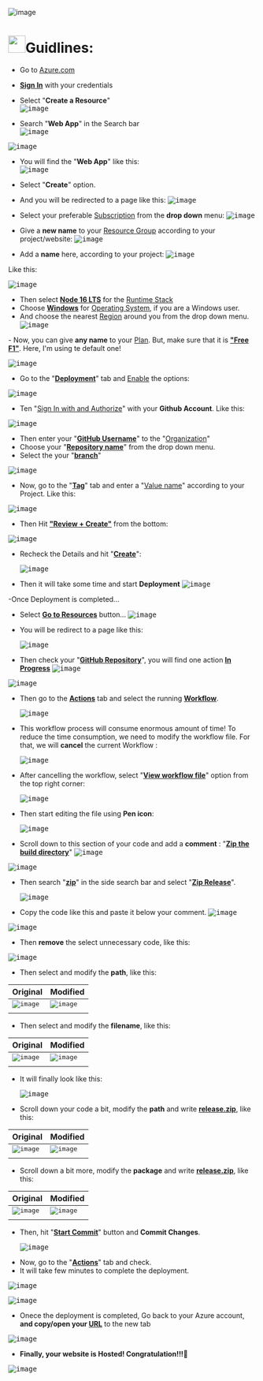 ![image](https://user-images.githubusercontent.com/90326051/189549174-c0a4d4bc-a901-449e-b9a4-87087e9fe061.png)


# <img src="https://img.icons8.com/plasticine/100/000000/react.png" width="35px"/>Guidlines:

- Go to <ins>[Azure.com](https://azure.microsoft.com/en-us/)</ins>
- <b><ins>Sign In</ins></b> with your credentials
- Select "<b>Create a Resource</b>" </br>
 <kbd>![image](https://user-images.githubusercontent.com/90326051/189541372-fec0d261-222e-48c3-a787-b9cb1a0617d5.png)</kbd>

- Search "<b>Web App</b>" in the Search bar </br> <kbd>![image](https://user-images.githubusercontent.com/90326051/189541488-7c9e35ca-5f77-4135-b301-3baeb8605777.png)</kbd>

<kbd>![image](https://user-images.githubusercontent.com/90326051/189541550-9180d8f3-84bb-45fd-b949-c40fb5575397.png)<kbd>
 <br> 
  - You will find the "<b>Web App</b>" like this: </br> 
  <kbd>![image](https://user-images.githubusercontent.com/90326051/189541945-f44d1f9b-49fc-40a7-8033-2d32049e0d6c.png)</kbd>
  
  - Select "<b>Create</b>" option.
  - And you will be redirected to a page like this:
  <kbd>![image](https://user-images.githubusercontent.com/90326051/189542068-61b722a6-3987-4503-a8ce-e6d65f2f03c0.png)
</kbd>
  
  - Select your preferable <ins>Subscription</ins> from the <b>drop down</b> menu:
  <kbd>![image](https://user-images.githubusercontent.com/90326051/189542150-9618c4fd-f2e3-440e-a757-1e060d83479d.png)</kbd>
  
  - Give a <b>new name</b> to your <ins>Resource Group</ins> according to your project/website: 
  <kbd>![image](https://user-images.githubusercontent.com/90326051/189542215-22023e80-7b87-4305-952f-7df3007642f5.png)</kbd>
  
  - Add a <b>name</b> here, according to your project:
  <kbd>![image](https://user-images.githubusercontent.com/90326051/189542465-c5a9460b-5519-445e-9308-ec75deaee9fd.png)
</kbd>
  Like this:
  
   <kbd>![image](https://user-images.githubusercontent.com/90326051/189542507-3cd614dd-60f0-47dc-bb0f-92b5ac8f6e10.png)
</kbd>
  
  - Then select <ins><b>Node 16 LTS</b></ins> for the <ins>Runtime Stack</ins>
  - Choose <ins><b>Windows</b></ins> for <ins>Operating System</ins>, if you are a Windows user.
  - And choose the nearest <ins>Region</ins> around you from the drop down menu.
   <kbd>![image](https://user-images.githubusercontent.com/90326051/189542773-96cab9a7-34d1-4d59-b510-dd5fa8107767.png)
</kbd>
  - Now, you can give <b>any name</b> to your <ins>Plan</ins>. But, make sure that it is <b><ins>"Free F1"</ins></b>. Here, I'm using te default one! 
  
   <kbd>![image](https://user-images.githubusercontent.com/90326051/189542793-e6056d61-af89-448c-bd28-a1f4aa4e854c.png)
</kbd>
   
  - Go to the "<b><ins>Deployment</ins></b>" tab and <ins>Enable</ins>  the options:
  
  <kbd>![image](https://user-images.githubusercontent.com/90326051/189543527-bdf1cf26-8a16-4305-b7b3-c1def8c6e81c.png)
</kbd>
  
  - Ten "<ins>Sign In with and Authorize</ins>" with your <b>Github Account</b>. Like this:
  
  <kbd>![image](https://user-images.githubusercontent.com/90326051/189543568-4dcf026b-a138-4171-ac1f-9849d8f4a0ce.png)
</kbd>
  
  - Then enter your "<b><ins>GitHub Username</ins></b>" to the "<ins>Organization</ins>"
  - Choose your "<b><ins>Repository name</ins></b>" from the drop down menu.
  - Select the your "<b><ins>branch</ins></b>"
  
  <kbd>![image](https://user-images.githubusercontent.com/90326051/189543641-0735e944-a47d-426f-b573-e6f891974efb.png)
</kbd>
  
  - Now, go to the "<b><ins>Tag</b></ins>" tab and enter a "<ins>Value name</ins>" according to your Project. Like this:
  
   <kbd>![image](https://user-images.githubusercontent.com/90326051/189543131-cef5302c-1fc1-4e5c-acbf-1ec1ba60e920.png)
</kbd>
  
  - Then Hit <b><ins>"Review + Create"</ins></b> from the bottom:
  
   <kbd>![image](https://user-images.githubusercontent.com/90326051/189543189-00517404-759c-42e2-92f1-cf5a413b3f04.png)
</kbd>
  
  - Recheck the Details and hit "<b><ins>Create</ins></b>":
  
    <kbd>![image](https://user-images.githubusercontent.com/90326051/189543218-e64c63de-d906-4b46-8dd1-2d66b5d30afe.png)
</kbd>
  
  - Then it will take some time and start **Deployment**
 <kbd>![image](https://user-images.githubusercontent.com/90326051/189546301-86bdab34-e1b2-4211-80de-e6b2107ec254.png)
 </kbd>
 
  -Once Deployment is completed... 
 - Select <b><ins>Go to Resources</ins></b> button...
   <kbd>![image](https://user-images.githubusercontent.com/90326051/189546327-f73d64c7-a79b-4fed-9397-330229be02ad.png)
</kbd>
 
 - You will be redirect to a page like this:
 
    <kbd>![image](https://user-images.githubusercontent.com/90326051/189546257-310370dd-09bb-4d76-a149-c7ed6bfbede2.png)
</kbd>
 
 - Then check your "<b><ins>GitHub Repository</ins></b>", you will find one action <ins>**In Progress**</ins>
   <kbd>![image](https://user-images.githubusercontent.com/90326051/189546364-1d08d50f-d961-4cb0-a0cf-872dd6740790.png)
</kbd>
 
 <kbd>![image](https://user-images.githubusercontent.com/90326051/189546552-99768b39-e827-4baa-84f3-af5f2c84deac.png)
</kbd>
 
 - Then go to the <ins>**Actions**</ins> tab and select the running <ins>**Workflow**</ins>.
   
   <kbd>![image](https://user-images.githubusercontent.com/90326051/189546620-0e8653ee-cfae-49c7-9c6c-bc27b4154160.png)
</kbd>
 
 - This workflow process will consume enormous amount of time! To reduce the time consumption, we need to modify the workflow file. For that, we will **cancel** the current Workflow :
 
    <kbd>![image](https://user-images.githubusercontent.com/90326051/189546811-06c8743f-3996-4338-9b96-f219b67a8da1.png)
</kbd>
 
 - After cancelling the workflow, select "<ins>**View workflow file**</ins>" option from the top right corner:
 
   <kbd>![image](https://user-images.githubusercontent.com/90326051/189546886-523df212-870c-4d94-870e-44c8027f9e9f.png)
</kbd>
 
 - Then start editing the file using **Pen icon**:
 
    <kbd>![image](https://user-images.githubusercontent.com/90326051/189546925-0f65d366-7010-4631-ba04-31006947603d.png)
</kbd>
 
 - Scroll down to this section of your code and add a **comment** : "<ins>**Zip the build directory**</ins>"
   <kbd>![image](https://user-images.githubusercontent.com/90326051/189547010-7384f920-2a20-47af-bc53-d1abcf58d082.png)
</kbd>
 
 <kbd>![image](https://user-images.githubusercontent.com/90326051/189547045-941af18c-4cf2-49d4-983f-5f4c9da94f00.png)
</kbd>
 
 - Then search "<ins>**zip**</ins>" in the side search bar and select "<ins>**Zip Release**</ins>".
 
   <kbd>![image](https://user-images.githubusercontent.com/90326051/189547132-64663307-13f9-4bf6-81ec-e4e491dabdc0.png)
</kbd>
 
 - Copy the code like this and paste it below your comment.
 <kbd>![image](https://user-images.githubusercontent.com/90326051/189547219-f1a4020f-dac0-4c8f-acd9-f408cfef693e.png)
</kbd>
 
   <kbd>![image](https://user-images.githubusercontent.com/90326051/189547296-7910df1f-a8ca-4c33-92e5-5f596b3ca60c.png)
</kbd>
 
 - Then **remove** the select unnecessary code, like this:
 
 <kbd>![image](https://user-images.githubusercontent.com/90326051/189547332-c64dff48-883c-4168-84ee-6b1fef4532af.png)
</kbd>
 
 - Then select and modify the **path**, like this:
 
| Original | Modified | 
| ------------- | ------------- | 
| <kbd>![image](https://user-images.githubusercontent.com/90326051/189547424-2df984ef-3391-4d13-aa06-9fcd3da3b9c6.png)</kbd> | <kbd>![image](https://user-images.githubusercontent.com/90326051/189547463-69689ef7-3523-4a05-8db6-fe1ae29db297.png)
</kbd>| 

 - Then select and modify the **filename**, like this:
 
| Original | Modified | 
| ------------- | ------------- | 
| <kbd>![image](https://user-images.githubusercontent.com/90326051/189547694-337c526e-3898-403b-ac3c-c38319cf2112.png)</kbd> | <kbd>![image](https://user-images.githubusercontent.com/90326051/189547707-41898a92-9322-45ab-8f0a-07a2f58f7f03.png)
</kbd>|  
 
 - It will finally look like this:
 
   <kbd>![image](https://user-images.githubusercontent.com/90326051/189547738-b300598c-375a-445b-a4da-a3aa079e3dc6.png)
</kbd>

- Scroll down your code a bit, modify the **path** and write <ins>**release.zip**</ins>, like this:
 
| Original | Modified | 
| ------------- | ------------- | 
| <kbd>![image](https://user-images.githubusercontent.com/90326051/189547834-cfb9db63-05ee-4758-aaf9-fa565925e550.png)</kbd> | <kbd>![image](https://user-images.githubusercontent.com/90326051/189547873-7a05bb82-b4c0-4198-afb0-c518624ae023.png)
</kbd>|  

 - Scroll down a bit more, modify the **package** and write <ins>**release.zip**</ins>, like this:
 
| Original | Modified | 
| ------------- | ------------- | 
| <kbd>![image](https://user-images.githubusercontent.com/90326051/189547958-3f4c8f1c-c57f-4b42-b528-36e94207dc69.png)</kbd> | <kbd>![image](https://user-images.githubusercontent.com/90326051/189548000-644d08ce-9a2c-4f38-80eb-adc6de2afef1.png)
</kbd>| 
  
 - Then, hit "<ins>**Start Commit**</ins>" button and **Commit Changes**.
 
   <kbd>![image](https://user-images.githubusercontent.com/90326051/189548098-0184f897-bf50-4401-8254-73c3f9fa2f1a.png)
</kbd>
 
 - Now, go to the "<b><ins>Actions</ins></b>" tab and check.
 - It will take few minutes to complete the deployment.
 
  <kbd>![image](https://user-images.githubusercontent.com/90326051/189548232-ecd8301f-be46-42c9-aae1-25b00b6d59bb.png)
</kbd>

   <kbd>![image](https://user-images.githubusercontent.com/90326051/189548269-919fe5fc-ca2e-418a-b52a-09071cca4cf9.png)
</kbd>
 
 - Onece the deployment is completed, Go back to your Azure account, **and copy/open your <ins>URL</ins>** to the new tab
 
 <kbd>![image](https://user-images.githubusercontent.com/90326051/189548354-c5df099b-1cb5-4c73-973a-9327ddc72a24.png)
</kbd>
 
 - <b>Finally, your website is Hosted! Congratulation!!!</b>🎉
 
 <kbd>![image](https://user-images.githubusercontent.com/90326051/189548390-c4c5b59a-b7ef-44de-acbe-ce4a276f005e.png)
</kbd>
 

